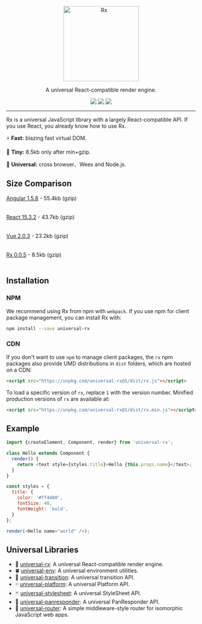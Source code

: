 <p align="center">
  <a href="https://alibaba.github.io/rx">
    <img alt="Rx" src="https://gw.alicdn.com/L1/461/1/40137b64ab73a123e78d8246cd81c8379358c999_400x400.jpg" width="200">
  </a>
</p>

<p align="center">
A universal React-compatible render engine.
</p>

<p align="center">
<img src="https://img.shields.io/npm/l/universal-rx.svg">
<img src="https://img.shields.io/npm/v/universal-rx.svg">
<img src="https://img.shields.io/npm/dm/universal-rx.svg">
</p>

---

Rx is a universal JavaScript library with a largely React-compatible API. If you use React, you already know how to use Rx.

:zap: **Fast:** blazing fast virtual DOM.

:dart: **Tiny:** 8.5kb only after min+gzip.

:art: **Universal:** cross browser、Weex and Node.js.

## Size Comparison

[Angular 1.5.8](https://unpkg.com/angular@1.5.8/angular.min.js) - 55.4kb (gzip)

<img src="https://cloud.githubusercontent.com/assets/677114/19777289/162cc37a-9caa-11e6-9377-d30b3b57abb1.png" height="5" width="100%">

[React 15.3.2](https://unpkg.com/react@15.3.2/dist/react.min.js) - 43.7kb (gzip)

<img src="https://cloud.githubusercontent.com/assets/677114/19777289/162cc37a-9caa-11e6-9377-d30b3b57abb1.png" height="5" width="78.88%">

[Vue 2.0.3](https://unpkg.com/vue@2.0.3/dist/vue.min.js) - 23.2kb (gzip)

<img src="https://cloud.githubusercontent.com/assets/677114/19777289/162cc37a-9caa-11e6-9377-d30b3b57abb1.png" height="5" width="41.87%">

[Rx 0.0.5](https://unpkg.com/universal-rx@0.0.5/dist/rx.min.js) - 8.5kb (gzip)

<img src="https://cloud.githubusercontent.com/assets/677114/19777289/162cc37a-9caa-11e6-9377-d30b3b57abb1.png" height="5" width="14.44%">


## Installation

### NPM
We recommend using Rx from npm with `webpack`. If you use npm for client package management, you can install Rx with:
```sh
npm install --save universal-rx
```

### CDN

If you don't want to use `npm` to manage client packages, the `rx` npm packages also provide UMD distributions in `dist` folders, which are hosted on a CDN:
```html
<script src="https://unpkg.com/universal-rx@1/dist/rx.js"></script>
```

To load a specific version of `rx`, replace `1` with the version number.
Minified production versions of `rx` are available at:
```html
<script src="https://unpkg.com/universal-rx@1/dist/rx.min.js"></script>
```

## Example

```js
import {createElement, Component, render} from 'universal-rx';

class Hello extends Component {
  render() {
    return <text style={styles.title}>Hello {this.props.name}</text>;
  }
}

const styles = {
  title: {
    color: '#ff4400',
    fontSize: 48,
    fontWeight: 'bold',
  }
};

render(<Hello name="world" />);
```

## Universal Libraries

* :tophat: [universal-rx](/packages/universal-rx): A universal React-compatible render engine.
* :four_leaf_clover: [universal-env](/packages/universal-env): A universal environment utilities.
* :gem: [universal-transition](/packages/universal-transition): A universal transition API.
* :mahjong: [universal-platform](/packages/universal-platform): A universal Platform API.
* :black_joker: [universal-stylesheet](/packages/universal-stylesheet): A universal StyleSheet API.
* :iphone: [universal-panresponder](/packages/universal-panresponder): A universal PanResponder API.
* :postbox: [universal-router](https://github.com/kriasoft/universal-router): A simple middleware-style router for isomorphic JavaScript web apps.
